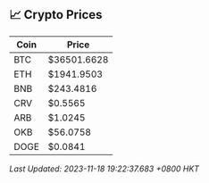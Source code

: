 ## 📈 Crypto Prices

| Coin | Price |
| ---- | ----- |
| BTC | $36501.6628 |
| ETH | $1941.9503 |
| BNB | $243.4816 |
| CRV | $0.5565 |
| ARB | $1.0245 |
| OKB | $56.0758 |
| DOGE | $0.0841 |

_Last Updated: 2023-11-18 19:22:37.683 +0800 HKT_